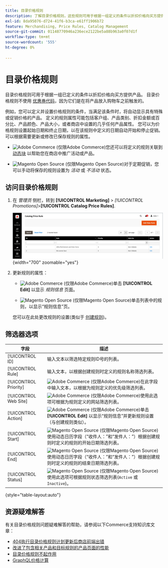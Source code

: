 ```yaml
---
title: 目录价格规则
description: 了解目录价格规则，这些规则可用于根据一组定义的条件以折扣价格向买方提供产品。
exl-id: 8da95076-d724-41f6-b3ca-e61ff1906b72
feature: Merchandising, Price Rules, Catalog Management
source-git-commit: 01148770946a236ece2122be5a88b963a0f07d1f
workflow-type: tm+mt
source-wordcount: '555'
ht-degree: 0%

---
```


# 目录价格规则

目录价格规则可用于根据一组已定义的条件以折扣价格向买方提供产品。 目录价格规则不使用 [优惠券代码](price-rules-cart-coupon.md)，因为它们是在将产品放入购物车之前触发的。

例如，您可以定义并设置价格规则的条件，当满足该条件时，将自动显示具有特殊或促销价格的产品。 定义的规则属性可能包括客户组、产品类别、折扣金额或百分比、产品颜色、产品大小，或者商店中设置的几乎任何产品属性。 您可以为价格规则设置起始日期和终止日期，以在该规则中定义的日期自动开始和停止促销。 可以根据需要更新或修改已保存规则的属性。

- ![Adobe Commerce](../assets/adobe-logo.svg) (仅限Adobe Commerce)您还可以将定义的规则关联到 [动态块](../content-design/dynamic-blocks.md) 以帮助您在商店中推广活动或产品。

- ![Magento Open Source](../assets/open-source.svg) (仅限Magento Open Source)对于定期促销，您可以手动将保存的规则设置为 _活动_ 或 _不活动_ 状态。

## 访问目录价格规则

1. 在 _管理员_ 侧栏，转到 **[!UICONTROL Marketing]** > _[!UICONTROL Promotions]_>**[!UICONTROL Catalog Price Rules]**.

   ![目录价格规则](./assets/price-rule-catalog.png){width="700" zoomable="yes"}

1. 更新规则的属性：

   - ![Adobe Commerce](../assets/adobe-logo.svg) (仅限Adobe Commerce)单击 **[!UICONTROL Edit]** 以显示 _规则信息_ 页面。

   - ![Magento Open Source](../assets/open-source.svg) (仅限Magento Open Source)单击列表中的规则，以显示“规则信息”页。

   您可以在此处更改规则的设置(类似于 [创建规则](price-rules-catalog-create.md))。

## 筛选器选项

| 字段 | 描述 |
|--- |--- |
| [!UICONTROL ID] | 输入文本以筛选特定规则ID号的列表。 |
| [!UICONTROL Rule] | 输入文本，以根据创建规则时定义的规则名称筛选列表。 |
| [!UICONTROL Priority] | ![Adobe Commerce](../assets/adobe-logo.svg) (仅限Adobe Commerce)在此字段中输入文本，以根据为规则定义的优先级筛选列表。 |
| [!UICONTROL Web Site] | ![Adobe Commerce](../assets/adobe-logo.svg) (仅限Adobe Commerce)使用此选项可根据为规则定义的网站筛选列表。 |
| [!UICONTROL Action] | ![Adobe Commerce](../assets/adobe-logo.svg) (仅限Adobe Commerce)单击 **[!UICONTROL Edit]** 以显示“规则信息”并更新规则设置（与创建规则类似）。 |
| [!UICONTROL Start] | ![Magento Open Source](../assets/open-source.svg) (仅限Magento Open Source)使用动态日历字段（“收件人：”和“发件人：”）根据创建规则时定义的规则的开始日期筛选列表。 |
| [!UICONTROL End] | ![Magento Open Source](../assets/open-source.svg) (仅限Magento Open Source)使用动态日历字段（“收件人：”和“发件人：”）根据创建规则时定义的规则的结束日期筛选列表。 |
| [!UICONTROL Status] | ![Magento Open Source](../assets/open-source.svg) (仅限Magento Open Source)使用此选项可根据规则状态筛选列表(`Active` 或 `Inactive`)。 |

{style="table-layout:auto"}

## 资源疑难解答

有关目录价格规则问题疑难解答的帮助，请参阅以下Commerce支持知识库文章：

- [404执行目录价格规则计划更新后商店前端出错](https://experienceleague.adobe.com/docs/commerce-knowledge-base/kb/troubleshooting/known-issues-patches-attached/404-error-on-store-front-once-catalog-price-rule-schedules-update-is-performed.html)
- [改进了包含相关产品和目标规则的产品页面的性能](https://experienceleague.adobe.com/docs/commerce-knowledge-base/kb/support-tools/patches/v1-0-9/mdva-31791-magento-patch-improvement-for-product-page-with-related-products-and-target-rules.html)
- [目录价格规则不起作用](https://experienceleague.adobe.com/docs/commerce-knowledge-base/kb/support-tools/patches/v1-0-14/mdva-24201-magento-patch-catalog-price-rules-don-t-work.html)
- [GraphQL价格计算](https://experienceleague.adobe.com/docs/commerce-knowledge-base/kb/support-tools/patches/v1-0-14/mdva-33975-magento-patch-graphql-price-calculations.html)
